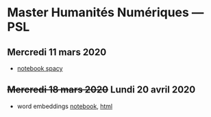 # Master Humanités Numériques — PSL

## Mercredi 11 mars 2020
* [notebook spacy](hn-enc-tal-20200311.ipynb)


## ~~Mercredi 18 mars 2020~~ Lundi 20 avril 2020
* word embeddings [notebook](notebook-word-embedding-enc.ipynb), [html](notebook-word-embedding-enc.html)
